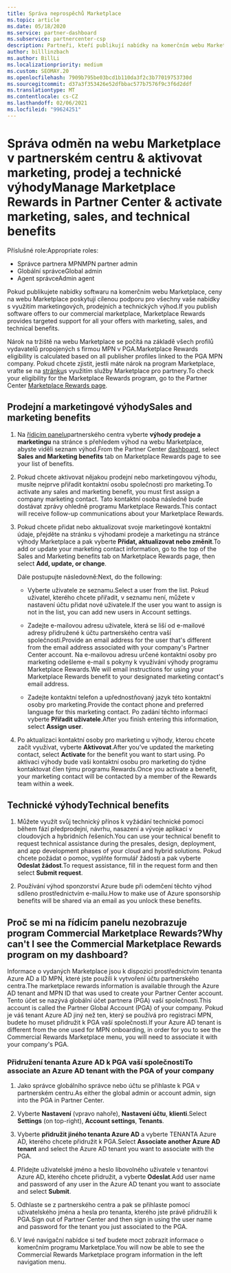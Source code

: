 ```yaml
---
title: Správa neprospěchů Marketplace
ms.topic: article
ms.date: 05/18/2020
ms.service: partner-dashboard
ms.subservice: partnercenter-csp
description: Partneři, kteří publikují nabídky na komerčním webu Marketplace, mají nárok na výhody, které nabízejí marketingovou podporu.
author: billlinzbach
ms.author: BillLi
ms.localizationpriority: medium
ms.custom: SEOMAY.20
ms.openlocfilehash: 7909b795be03bcd1b110da3f2c3b77019753730d
ms.sourcegitcommit: d37a3f353426e52dfbbac577b7576f9c3f6d2ddf
ms.translationtype: MT
ms.contentlocale: cs-CZ
ms.lasthandoff: 02/06/2021
ms.locfileid: "99624251"
---
```

# <a name="manage-marketplace-rewards-in-partner-center--activate-marketing-sales-and-technical-benefits"></a><span data-ttu-id="a4412-103">Správa odměn na webu Marketplace v partnerském centru & aktivovat marketing, prodej a technické výhody</span><span class="sxs-lookup"><span data-stu-id="a4412-103">Manage Marketplace Rewards in Partner Center & activate marketing, sales, and technical benefits</span></span>

<span data-ttu-id="a4412-104">Příslušné role:</span><span class="sxs-lookup"><span data-stu-id="a4412-104">Appropriate roles:</span></span>

- <span data-ttu-id="a4412-105">Správce partnera MPN</span><span class="sxs-lookup"><span data-stu-id="a4412-105">MPN partner admin</span></span>
- <span data-ttu-id="a4412-106">Globální správce</span><span class="sxs-lookup"><span data-stu-id="a4412-106">Global admin</span></span>
- <span data-ttu-id="a4412-107">Agent správce</span><span class="sxs-lookup"><span data-stu-id="a4412-107">Admin agent</span></span>

<span data-ttu-id="a4412-108">Pokud publikujete nabídky softwaru na komerčním webu Marketplace, ceny na webu Marketplace poskytují cílenou podporu pro všechny vaše nabídky s využitím marketingových, prodejních a technických výhod.</span><span class="sxs-lookup"><span data-stu-id="a4412-108">If you  publish software offers to our commercial marketplace, Marketplace Rewards provides targeted support for all your offers with marketing, sales, and technical benefits.</span></span>

<span data-ttu-id="a4412-109">Nárok na tržiště na webu Marketplace se počítá na základě všech profilů vydavatelů propojených s firmou MPN v PGA.</span><span class="sxs-lookup"><span data-stu-id="a4412-109">Marketplace Rewards eligibility is calculated based on all publisher profiles linked to the PGA MPN company.</span></span> <span data-ttu-id="a4412-110">Pokud chcete zjistit, jestli máte nárok na program Marketplace, vraťte se na [stránku](https://partner.microsoft.com/dashboard/mpn/program/commercialmarketplace)s využitím služby Marketplace pro partnery.</span><span class="sxs-lookup"><span data-stu-id="a4412-110">To check your eligibility for the Marketplace Rewards program, go to the Partner Center [Marketplace Rewards page](https://partner.microsoft.com/dashboard/mpn/program/commercialmarketplace).</span></span>

## <a name="sales-and-marketing-benefits"></a><span data-ttu-id="a4412-111">Prodejní a marketingové výhody</span><span class="sxs-lookup"><span data-stu-id="a4412-111">Sales and marketing benefits</span></span>

1. <span data-ttu-id="a4412-112">Na [řídicím panelu](https://partner.microsoft.com/dashboard)partnerského centra vyberte **výhody prodeje a marketingu** na stránce s přehledem výhod na webu Marketplace, abyste viděli seznam výhod.</span><span class="sxs-lookup"><span data-stu-id="a4412-112">From the Partner Center [dashboard](https://partner.microsoft.com/dashboard), select **Sales and Marketing benefits** tab on Marketplace Rewards page to see your list of benefits.</span></span> 

2. <span data-ttu-id="a4412-113">Pokud chcete aktivovat nějakou prodejní nebo marketingovou výhodu, musíte nejprve přiřadit kontaktní osobu společnosti pro marketing.</span><span class="sxs-lookup"><span data-stu-id="a4412-113">To activate any sales and marketing benefit, you must first assign a company marketing contact.</span></span> <span data-ttu-id="a4412-114">Tato kontaktní osoba následně bude dostávat zprávy ohledně programu Marketplace Rewards.</span><span class="sxs-lookup"><span data-stu-id="a4412-114">This contact will receive follow-up communications about your Marketplace Rewards.</span></span>

3. <span data-ttu-id="a4412-115">Pokud chcete přidat nebo aktualizovat svoje marketingové kontaktní údaje, přejděte na stránku s výhodami prodeje a marketingu na stránce výhody Marketplace a pak vyberte **Přidat, aktualizovat nebo změnit**.</span><span class="sxs-lookup"><span data-stu-id="a4412-115">To add or update your marketing contact information, go to the top of the Sales and Marketing benefits tab on Marketplace Rewards page, then select **Add, update, or change**.</span></span> 

   <span data-ttu-id="a4412-116">Dále postupujte následovně:</span><span class="sxs-lookup"><span data-stu-id="a4412-116">Next, do the following:</span></span>

   - <span data-ttu-id="a4412-117">Vyberte uživatele ze seznamu.</span><span class="sxs-lookup"><span data-stu-id="a4412-117">Select a user from the list.</span></span> <span data-ttu-id="a4412-118">Pokud uživatel, kterého chcete přiřadit, v seznamu není, můžete v nastavení účtu přidat nové uživatele.</span><span class="sxs-lookup"><span data-stu-id="a4412-118">If the user you want to assign is not in the list, you can add new users in Account settings.</span></span>

   - <span data-ttu-id="a4412-119">Zadejte e-mailovou adresu uživatele, která se liší od e-mailové adresy přidružené k účtu partnerského centra vaší společnosti.</span><span class="sxs-lookup"><span data-stu-id="a4412-119">Provide an email address for the user that's different from the email address associated with your company's Partner Center account.</span></span> <span data-ttu-id="a4412-120">Na e-mailovou adresu určené kontaktní osoby pro marketing odešleme e-mail s pokyny k využívání výhody programu Marketplace Rewards.</span><span class="sxs-lookup"><span data-stu-id="a4412-120">We will email instructions for using your Marketplace Rewards benefit to your designated marketing contact's email address.</span></span>

   - <span data-ttu-id="a4412-121">Zadejte kontaktní telefon a upřednostňovaný jazyk této kontaktní osoby pro marketing.</span><span class="sxs-lookup"><span data-stu-id="a4412-121">Provide the contact phone and preferred language for this marketing contact.</span></span> <span data-ttu-id="a4412-122">Po zadání těchto informací vyberte **Přiřadit uživatele**.</span><span class="sxs-lookup"><span data-stu-id="a4412-122">After you finish entering this information, select **Assign user**.</span></span>

4. <span data-ttu-id="a4412-123">Po aktualizaci kontaktní osoby pro marketing u výhody, kterou chcete začít využívat, vyberte **Aktivovat**.</span><span class="sxs-lookup"><span data-stu-id="a4412-123">After you’ve updated the marketing contact, select **Activate** for the benefit you want to start using.</span></span> <span data-ttu-id="a4412-124">Po aktivaci výhody bude vaši kontaktní osobu pro marketing do týdne kontaktovat člen týmu programu Rewards.</span><span class="sxs-lookup"><span data-stu-id="a4412-124">Once you activate a benefit, your marketing contact will be contacted by a member of the Rewards team within a week.</span></span>

## <a name="technical-benefits"></a><span data-ttu-id="a4412-125">Technické výhody</span><span class="sxs-lookup"><span data-stu-id="a4412-125">Technical benefits</span></span>

1. <span data-ttu-id="a4412-126">Můžete využít svůj technický přínos k vyžádání technické pomoci během fází předprodejní, návrhu, nasazení a vývoje aplikací v cloudových a hybridních řešeních.</span><span class="sxs-lookup"><span data-stu-id="a4412-126">You can use your technical benefit to request technical assistance during the presales, design, deployment, and app development phases of your cloud and hybrid solutions.</span></span> <span data-ttu-id="a4412-127">Pokud chcete požádat o pomoc, vyplňte formulář žádosti a pak vyberte **Odeslat žádost**.</span><span class="sxs-lookup"><span data-stu-id="a4412-127">To request assistance, fill in the request form and then select **Submit request**.</span></span>

2. <span data-ttu-id="a4412-128">Používání výhod sponzorství Azure bude při odemčení těchto výhod sdíleno prostřednictvím e-mailu.</span><span class="sxs-lookup"><span data-stu-id="a4412-128">How to make use of Azure sponsorship benefits will be shared via an email as you unlock these benefits.</span></span>

## <a name="why-cant-i-see-the-commercial-marketplace-rewards-program-on-my-dashboard"></a><span data-ttu-id="a4412-129">Proč se mi na řídicím panelu nezobrazuje program Commercial Marketplace Rewards?</span><span class="sxs-lookup"><span data-stu-id="a4412-129">Why can't I see the Commercial Marketplace Rewards program on my dashboard?</span></span>

<span data-ttu-id="a4412-130">Informace o vydaných Marketplace jsou k dispozici prostřednictvím tenanta Azure AD a ID MPN, které jste použili k vytvoření účtu partnerského centra.</span><span class="sxs-lookup"><span data-stu-id="a4412-130">The marketplace rewards information is available through the Azure AD tenant and MPN ID that was used to create your Partner Center account.</span></span> <span data-ttu-id="a4412-131">Tento účet se nazývá globální účet partnera (PGA) vaší společnosti.</span><span class="sxs-lookup"><span data-stu-id="a4412-131">This account is called the Partner Global Account (PGA) of your company.</span></span> <span data-ttu-id="a4412-132">Pokud je váš tenant Azure AD jiný než ten, který se používá pro registraci MPN, budete ho muset přidružit k PGA vaší společnosti.</span><span class="sxs-lookup"><span data-stu-id="a4412-132">If your Azure AD tenant is different from the  one used for MPN onboarding, in order for you to see the Commercial Rewards Marketplace menu, you will need to associate it with your company's PGA.</span></span>

### <a name="to-associate-an-azure-ad-tenant-with-the-pga-of-your-company"></a><span data-ttu-id="a4412-133">Přidružení tenanta Azure AD k PGA vaší společnosti</span><span class="sxs-lookup"><span data-stu-id="a4412-133">To associate an Azure AD tenant with the PGA of your company</span></span>

1. <span data-ttu-id="a4412-134">Jako správce globálního správce nebo účtu se přihlaste k PGA v partnerském centru.</span><span class="sxs-lookup"><span data-stu-id="a4412-134">As either the global admin or account admin, sign into the PGA in Partner Center.</span></span>

2. <span data-ttu-id="a4412-135">Vyberte **Nastavení** (vpravo nahoře), **Nastavení účtu**, **klienti**.</span><span class="sxs-lookup"><span data-stu-id="a4412-135">Select **Settings** (on top-right), **Account settings**, **Tenants**.</span></span> 

3. <span data-ttu-id="a4412-136">Vyberte **přidružit jiného tenanta Azure AD** a vyberte TENANTA Azure AD, kterého chcete přidružit k PGA.</span><span class="sxs-lookup"><span data-stu-id="a4412-136">Select **Associate another Azure AD tenant** and select the Azure AD tenant you want to associate with the PGA.</span></span>

4. <span data-ttu-id="a4412-137">Přidejte uživatelské jméno a heslo libovolného uživatele v tenantovi Azure AD, kterého chcete přidružit, a vyberte **Odeslat**.</span><span class="sxs-lookup"><span data-stu-id="a4412-137">Add user name and password of any user in the Azure AD tenant you want to associate and select **Submit**.</span></span>

5. <span data-ttu-id="a4412-138">Odhlaste se z partnerského centra a pak se přihlaste pomocí uživatelského jména a hesla pro tenanta, kterého jste právě přidružili k PGA.</span><span class="sxs-lookup"><span data-stu-id="a4412-138">Sign out of Partner Center and then sign in using the user name and password for the tenant you just associated to the PGA.</span></span>

6. <span data-ttu-id="a4412-139">V levé navigační nabídce si teď budete moct zobrazit informace o komerčním programu Marketplace.</span><span class="sxs-lookup"><span data-stu-id="a4412-139">You will now be able to see the Commercial Rewards Marketplace program information in the left navigation menu.</span></span>

